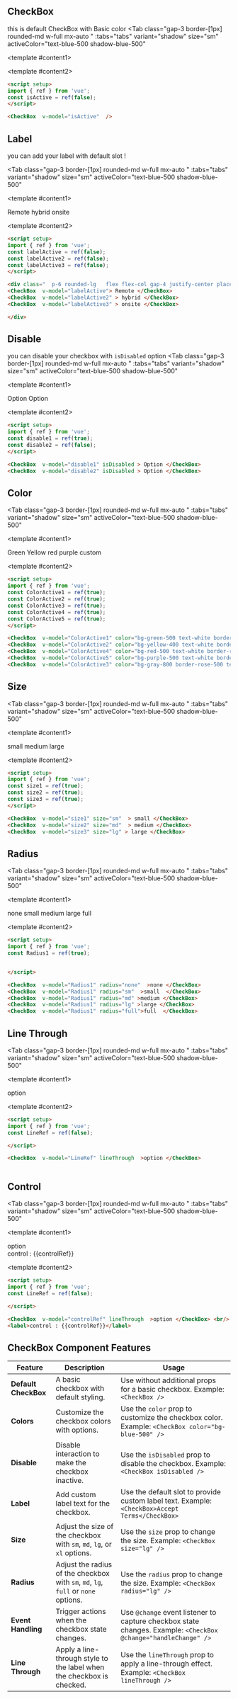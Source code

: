 <script setup>
import { ref } from 'vue';
const isActive = ref(true);
const labelActive = ref(false);
const labelActive2 = ref(false);
const labelActive3 = ref(false);
const ColorActive1 = ref(true);
const ColorActive2 = ref(true);
const ColorActive3 = ref(true);
const ColorActive4 = ref(true);
const ColorActive5 = ref(true);
const disable1 = ref(true);
const disable2 = ref(false);
const size1 = ref(true);
const size2 = ref(true);
const size3 = ref(true);
const Radius1 = ref(true);
const controlRef = ref(false);

const LineRef = ref(false);




const insideActive = ref(false);



const tabs = [
    { label: 'UI', value: 1, content: '' },
  { label: 'Props', value: 2, content: ''}

];
</script>

 ## CheckBox

 this is default CheckBox with Basic color
<Tab 
   class="gap-3 border-[1px]  rounded-md w-full mx-auto "
    :tabs="tabs" 
    variant="shadow"
    size="sm"
    activeColor="text-blue-500 shadow-blue-500"
  >
<template #content1>

<div class="  p-6 rounded-lg   flex justify-center items-center ">
<CheckBox  v-model="isActive"  />
</div>
</template>


  <template #content2>

  ```md
<script setup>
import { ref } from 'vue';
const isActive = ref(false);
</script>

<CheckBox  v-model="isActive"  />

```
  </template>


</Tab>

## Label

 you can add your label with default slot !

<Tab 
   class="gap-3 border-[1px]  rounded-md w-full mx-auto "
    :tabs="tabs" 
    variant="shadow"
    size="sm"
    activeColor="text-blue-500 shadow-blue-500"
  >
<template #content1>

<div class="  p-6 rounded-lg   flex flex-col gap-4 justify-center place-items-center ">
<CheckBox  v-model="labelActive" class="ml-2"> Remote </CheckBox>
<CheckBox  v-model="labelActive2" > hybrid </CheckBox>
<CheckBox  v-model="labelActive3" > onsite </CheckBox>

</div>
</template>


  <template #content2>

  ```md
<script setup>
import { ref } from 'vue';
const labelActive = ref(false);
const labelActive2 = ref(false);
const labelActive3 = ref(false);
</script>

<div class="  p-6 rounded-lg   flex flex-col gap-4 justify-center place-items-center ">
<CheckBox  v-model="labelActive"> Remote </CheckBox>
<CheckBox  v-model="labelActive2" > hybrid </CheckBox>
<CheckBox  v-model="labelActive3" > onsite </CheckBox>

</div>
```
  </template>


</Tab>

## Disable
 you can disable your checkbox with `isDisabled` option 
<Tab 
   class="gap-3 border-[1px]  rounded-md w-full mx-auto "
    :tabs="tabs" 
    variant="shadow"
    size="sm"
    activeColor="text-blue-500 shadow-blue-500"
  >
<template #content1>

<div class="  p-6 rounded-lg   flex flex-row gap-4 justify-center place-items-center ">
<CheckBox  v-model="disable1" isDisabled > Option </CheckBox>
<CheckBox  v-model="disable2" isDisabled > Option </CheckBox>

</div>
</template>


  <template #content2>

  ```md
<script setup>
import { ref } from 'vue';
const disable1 = ref(true);
const disable2 = ref(false);
</script>

<CheckBox  v-model="disable1" isDisabled > Option </CheckBox>
<CheckBox  v-model="disable2" isDisabled > Option </CheckBox>

```
  </template>


</Tab>

## Color

<Tab 
   class="gap-3 border-[1px]  rounded-md w-full mx-auto "
    :tabs="tabs" 
    variant="shadow"
    size="sm"
    activeColor="text-blue-500 shadow-blue-500"
  >
<template #content1>

<div class="  p-6 rounded-lg   flex flex-row gap-8 justify-center place-items-center ">

<CheckBox  v-model="ColorActive1" color="bg-green-500 text-white border-green-500" > Green </CheckBox>
<CheckBox  v-model="ColorActive2" color="bg-yellow-400 text-white border-yellow-400" > Yellow </CheckBox>
<CheckBox  v-model="ColorActive4" color="bg-red-500 text-white border-red-500" > red </CheckBox>
<CheckBox  v-model="ColorActive5" color="bg-purple-500 text-white border-purple-500" > purple </CheckBox>
<CheckBox  v-model="ColorActive3" color="bg-gray-800 border-rose-500 text-yellow-400 border-2 " > custom </CheckBox>

</div>
</template>


  <template #content2>

  ```md
<script setup>
import { ref } from 'vue';
const ColorActive1 = ref(true);
const ColorActive2 = ref(true);
const ColorActive3 = ref(true);
const ColorActive4 = ref(true);
const ColorActive5 = ref(true);
</script>

<CheckBox  v-model="ColorActive1" color="bg-green-500 text-white border-green-500" > Green </CheckBox>
<CheckBox  v-model="ColorActive2" color="bg-yellow-400 text-white border-yellow-400" > Yellow </CheckBox>
<CheckBox  v-model="ColorActive4" color="bg-red-500 text-white border-red-500" > red </CheckBox>
<CheckBox  v-model="ColorActive5" color="bg-purple-500 text-white border-purple-500" > purple </CheckBox>
<CheckBox  v-model="ColorActive3" color="bg-gray-800 border-rose-500 text-yellow-400 border-2 " > custom </CheckBox>

```
  </template>


</Tab>

## Size

<Tab 
   class="gap-3 border-[1px]  rounded-md w-full mx-auto "
    :tabs="tabs" 
    variant="shadow"
    size="sm"
    activeColor="text-blue-500 shadow-blue-500"
  >
<template #content1>

<div class="  p-6 rounded-lg   flex flex-row gap-8 justify-center place-items-center ">

<CheckBox  v-model="size1" size="sm"  > small </CheckBox>
<CheckBox  v-model="size2" size="md"  > medium </CheckBox>
<CheckBox  v-model="size3" size="lg" > large </CheckBox>

</div>
</template>


  <template #content2>

  ```md
<script setup>
import { ref } from 'vue';
const size1 = ref(true);
const size2 = ref(true);
const size3 = ref(true);
</script>

<CheckBox  v-model="size1" size="sm"  > small </CheckBox>
<CheckBox  v-model="size2" size="md"  > medium </CheckBox>
<CheckBox  v-model="size3" size="lg" > large </CheckBox>
```
  </template>


</Tab>


## Radius

<Tab 
   class="gap-3 border-[1px]  rounded-md w-full mx-auto "
    :tabs="tabs" 
    variant="shadow"
    size="sm"
    activeColor="text-blue-500 shadow-blue-500"
  >
<template #content1>

<div class="  p-6 rounded-lg   flex flex-row gap-8 justify-center place-items-center ">

<CheckBox  v-model="Radius1" radius="none"  >none </CheckBox>
<CheckBox  v-model="Radius1" radius="sm"  >small  </CheckBox>
<CheckBox  v-model="Radius1" radius="md" >medium </CheckBox>
<CheckBox  v-model="Radius1" radius="lg" >large </CheckBox>
<CheckBox  v-model="Radius1" radius="full">full  </CheckBox>


</div>
</template>


  <template #content2>

  ```md
<script setup>
import { ref } from 'vue';
const Radius1 = ref(true);


</script>

<CheckBox  v-model="Radius1" radius="none"  >none </CheckBox>
<CheckBox  v-model="Radius1" radius="sm"  >small  </CheckBox>
<CheckBox  v-model="Radius1" radius="md" >medium </CheckBox>
<CheckBox  v-model="Radius1" radius="lg" >large </CheckBox>
<CheckBox  v-model="Radius1" radius="full">full  </CheckBox>


```
  </template>


</Tab>

## Line Through

<Tab 
   class="gap-3 border-[1px]  rounded-md w-full mx-auto "
    :tabs="tabs" 
    variant="shadow"
    size="sm"
    activeColor="text-blue-500 shadow-blue-500"
  >
<template #content1>

<div class="  p-6 rounded-lg   flex flex-row gap-8 justify-center place-items-center ">

<CheckBox  v-model="LineRef" lineThrough  >option </CheckBox>

</div>
</template>


  <template #content2>

  ```md
<script setup>
import { ref } from 'vue';
const LineRef = ref(false);

</script>

<CheckBox  v-model="LineRef" lineThrough  >option </CheckBox>



```
  </template>


</Tab>


## Control

<Tab 
   class="gap-3 border-[1px]  rounded-md w-full mx-auto "
    :tabs="tabs" 
    variant="shadow"
    size="sm"
    activeColor="text-blue-500 shadow-blue-500"
  >
<template #content1>

<div class="  p-6 rounded-lg   flex flex-col gap-4 justify-center place-items-center ">

<CheckBox  v-model="controlRef" lineThrough  >option </CheckBox> <br/>
<label>control : {{controlRef}}</label>


</div>
</template>


  <template #content2>

  ```md
<script setup>
import { ref } from 'vue';
const LineRef = ref(false);

</script>

<CheckBox  v-model="controlRef" lineThrough  >option </CheckBox> <br/>
<label>control : {{controlRef}}</label>

```
  </template>


</Tab>



## CheckBox Component Features

| **Feature**           | **Description**                                                                                     | **Usage**                                                                                     |
|-----------------------|-----------------------------------------------------------------------------------------------------|-----------------------------------------------------------------------------------------------|
| **Default CheckBox**   | A basic checkbox with default styling.                                                              | Use without additional props for a basic checkbox. Example: `<CheckBox />`                    |
| **Colors**             | Customize the checkbox colors with options.                                                        | Use the `color` prop to customize the checkbox color. Example: `<CheckBox color="bg-blue-500" />` |
| **Disable**            | Disable interaction to make the checkbox inactive.                                                  | Use the `isDisabled` prop to disable the checkbox. Example: `<CheckBox isDisabled />`          |                                                 
| **Label**              | Add custom label text for the checkbox.                                                             | Use the default slot to provide custom label text. Example: `<CheckBox>Accept Terms</CheckBox>`  |
| **Size**               | Adjust the size of the checkbox with `sm`, `md`, `lg`, or `xl` options.                             | Use the `size` prop to change the size. Example: `<CheckBox size="lg" />`                      |
| **Radius**               | Adjust the radius of the checkbox with `sm`, `md`, `lg`,  `full` or `none` options.                             | Use the `radius` prop to change the size. Example: `<CheckBox radius="lg" />`                      |
| **Event Handling**     | Trigger actions when the checkbox state changes.                                                   | Use `@change` event listener to capture checkbox state changes. Example: `<CheckBox @change="handleChange" />` |
| **Line Through**       | Apply a line-through style to the label when the checkbox is checked.                               | Use the `lineThrough` prop to apply a line-through effect. Example: `<CheckBox lineThrough />`  |
